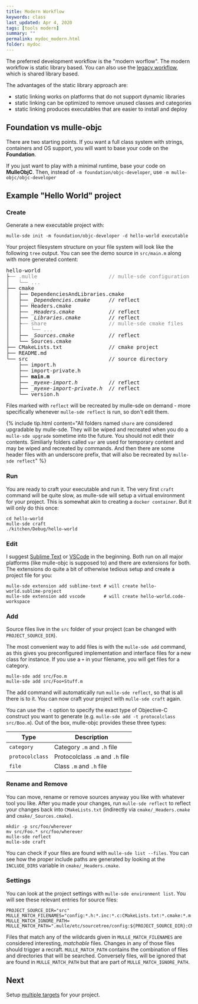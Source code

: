 ```yaml
---
title: Modern Workflow
keywords: class
last_updated: Apr 4, 2020
tags: [tools modern]
summary: ""
permalink: mydoc_modern.html
folder: mydoc
---
```


The preferred development workflow is the "modern worflow".
The modern workflow is static library based. You can also use the
[legacy workflow](mydoc_legacy.html), which is shared library based.


The advantages of the static library approach are:

* static linking works on platforms that do not support dynamic libraries
* static linking can be optimized to remove unused classes and categories
* static linking produces executables that are easier to install and deploy


## Foundation vs mulle-objc

There are two starting points. If you want a full class system with strings,
containers and OS support, you will want to base your code on the **Foundation**.

If you just want to play with a minimal runtime, base your code on **MulleObjC**.
Then, instead of `-m foundation/objc-developer`, use `-m mulle-objc/objc-developer`


## Example "Hello World" project

### Create

Generate a new executable project with:

``` console
mulle-sde init -m foundation/objc-developer -d hello-world executable
```

Your project filesystem structure on your file system will look like the
following `tree` output. You can see the demo source in `src/main.m` along
with more generated content:

<pre>
hello-world
├<font color="#888">── .mulle                       // mulle-sde configuration</font>
│<font color="#888">   └── ...</font>
├── cmake
│   ├── DependenciesAndLibraries.cmake
│   ├── <i>_Dependencies.cmake</i>      // reflect
│   ├── Headers.cmake
│   ├── <i>_Headers.cmake</i>           // reflect
│   ├── <i>_Libraries.cmake</i>         // reflect
│   ├<font color="#888">── share                    // mulle-sde cmake files</font>
│   │<font color="#888">   └── ...</font>
│   ├── <i>_Sources.cmake</i>           // reflect
│   └── Sources.cmake
├── CMakeLists.txt               // cmake project
├── README.md
└── src                          // source directory
    ├── import.h
    ├── import-private.h
    ├── <b>main.m</b>
    ├── <i>_myexe-import.h</i>          // reflect
    ├── <i>_myexe-import-private.h</i>  // reflect
    └── version.h
</pre>

Files marked with `reflect` will be recreated by mulle-sde on demand - more
specifically whenever `mulle-sde reflect` is run, so don't edit them.

{% include tip.html content="All folders named `share` are considered upgradable by
mulle-sde. They will be wiped and recreated when you do a `mulle-sde upgrade` sometime
into the future. You should not edit their contents. Similiarly folders called `var`
are used for temporary content and may be wiped and recreated by commands.
And then there are some header files with an underscore prefix, that will also be 
recreated by `mulle-sde reflect`" %}

### Run

You are ready to craft your executable and run it. The very first `craft`
command will be quite slow, as mulle-sde will setup a virtual environment
for your project. This is somewhat akin to creating a `docker container`. But
it will only do this once:

``` console
cd hello-world
mulle-sde craft
./kitchen/Debug/hello-world
```


### Edit

I suggest [Sublime Text](https://www.sublimetext.com/) or
[VSCode](https://code.visualstudio.com/) in the beginning.
Both run on all major platforms (like mulle-objc is supposed to) and there
are extensions for both. The extensions do quite a bit of otherwise tedious
setup and create a project file for you:

```
mulle-sde extension add sublime-text # will create hello-world.sublime-project
mulle-sde extension add vscode       # will create hello-world.code-workspace
```
 
### Add

Source files live in the `src` folder of your project (can be changed with `PROJECT_SOURCE_DIR`).

The most convenient way to add files is with the `mulle-sde add` command, as
this gives you preconfigured implementation and interface files for a new class 
for instance.
If you use a `+` in your filename, you will get files for a category.

``` console
mulle-sde add src/Foo.m
mulle-sde add src/Foo+Stuff.m
```

The add command will automatically run `mulle-sde reflect`, so that is all
there is to it. You can now craft your project with `mulle-sde craft` again.

You can use the `-t` option to specify the exact type of Objective-C
construct you want to generate (e.g. `mulle-sde add -t protocolclass src/Boo.m`).
Out of the box, mulle-objc provides these three types:


Type                 | Description
---------------------|-------------------
`category`           | Category `.m` and `.h` file
`protocolclass`      | Protocolclass `.m` and `.h` file
`file`               | Class `.m` and `.h` file


### Rename and Remove

You can move, rename or remove sources anyway you like with whatever 
tool you like. After you made your
changes, run `mulle-sde reflect` to reflect your changes back into
`CMakeLists.txt` (indirectly via `cmake/_Headers.cmake` and
`cmake/_Sources.cmake`).

``` console
mkdir -p src/foo/wherever
mv src/Foo.* src/foo/wherever
mulle-sde reflect
mulle-sde craft
```

You can check if your files are found with `mulle-sde list --files`. You can
see how the proper include paths are generated by looking at the
`INCLUDE_DIRS` variable in `cmake/_Headers.cmake`.


### Settings

You can look at the project settings with `mulle-sde environment list`.
You will see these relevant entries for source files:

``` console
PROJECT_SOURCE_DIR="src"
MULLE_MATCH_FILENAMES="config:*.h:*.inc:*.c:CMakeLists.txt:*.cmake:*.m:*.aam"
MULLE_MATCH_IGNORE_PATH=
MULLE_MATCH_PATH=".mulle/etc/sourcetree/config:${PROJECT_SOURCE_DIR}:CMakeLists.txt:cmake"
```

Files that match any of the wildcards given in `MULLE_MATCH_FILENAMES` are
considered interesting, *matchable* files. Changes in any of those files
should trigger a recraft. `MULLE_MATCH_PATH` contains the combination of files
and directories that will be searched. Conversely files, will be ignored that
are found in `MULLE_MATCH_PATH` but that are part of `MULLE_MATCH_IGNORE_PATH`.


## Next

Setup [multiple targets](mydoc_modern_complex.html) for your project.
